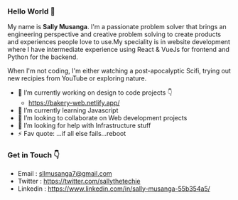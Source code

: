 ### Hello World 👋

My name is **Sally Musanga**.
I'm a passionate problem solver that brings an engineering perspective and creative problem solving to create products and experiences people love to use.My speciality is in website development where I have intermediate experience using React & VueJs for frontend and Python for the backend.

When I'm not coding, I'm either watching a post-apocalyptic Scifi, trying out new recipies from YouTube or exploring nature.

- 🔭 I’m currently working on design to code projects :point_down:
   * https://bakery-web.netlify.app/
- 🌱 I’m currently learning Javascript
- 👯 I’m looking to collaborate on Web development projects
- 🤔 I’m looking for help with Infrastructure stuff
- ⚡ Fav quote: ...if all else fails...reboot

### Get in Touch :point_down:
* Email : sllmusanga7@gmail.com
* Twitter : https://twitter.com/sallythetechie
* Linkedin : https://www.linkedin.com/in/sally-musanga-55b354a5/


